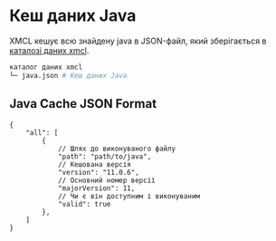 # Кеш даних Java

XMCL кешує всю знайдену java в JSON-файл, який зберігається в [каталозі даних xmcl](/uk/guide/manage#xmcl-cache-and-database).

```sh
каталог даних xmcl
└─ java.json # Кеш даних Java
```

## Java Cache JSON Format

```json5
{
    "all": [
        {
            // Шлях до виконуваного файлу
            "path": "path/to/java",
            // Кешована версія
            "version": "11.0.6",
            // Основний номер версії
            "majorVersion": 11,
            // Чи є він доступним і виконуваним
            "valid": true
        },
    ]
}
```
